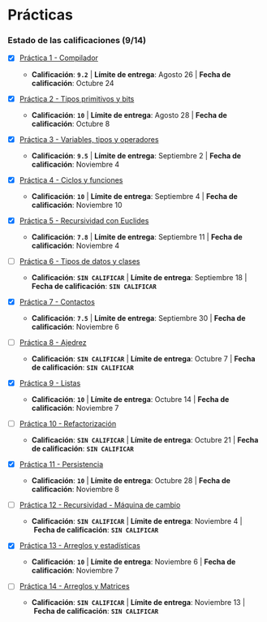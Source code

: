 # Prácticas

### Estado de las calificaciones (9/14)

* [x] [Práctica 1 - Compilador](P01)
    * **Calificación**: **`9.2`** | **Límite de entrega**: Agosto 26 | **Fecha de calificación**: Octubre 24

* [x] [Práctica 2 - Tipos primitivos y bits](P02)
    * **Calificación**: **`10`** | **Límite de entrega**: Agosto 28 | **Fecha de calificación**: Octubre 8

* [x] [Práctica 3 - Variables, tipos y operadores](P03)
    * **Calificación**: **`9.5`** | **Límite de entrega**: Septiembre 2 | **Fecha de calificación**: Noviembre 4

* [x] [Práctica 4 - Ciclos y funciones](P04)
    * **Calificación**: **`10`** | **Límite de entrega**: Septiembre 4 | **Fecha de calificación**: Noviembre 10

* [x] [Práctica 5 - Recursividad con Euclides](P05)
    * **Calificación**: **`7.8`** | **Límite de entrega**: Septiembre 11 | **Fecha de calificación**: Noviembre 4

* [ ] [Práctica 6 - Tipos de datos y clases](P06)
    * **Calificación**: **`SIN CALIFICAR`** | **Límite de entrega**: Septiembre 18 | **Fecha de calificación**: **`SIN CALIFICAR`**

* [x] [Práctica 7 - Contactos](P07)
    * **Calificación**: **`7.5`** | **Límite de entrega**: Septiembre 30 | **Fecha de calificación**: Noviembre 6

* [ ] [Práctica 8 - Ajedrez](P08)
    * **Calificación**: **`SIN CALIFICAR`** | **Límite de entrega**: Octubre 7 | **Fecha de calificación**: **`SIN CALIFICAR`**

* [x] [Práctica 9 - Listas](P09)
    * **Calificación**: **`10`** | **Límite de entrega**: Octubre 14 | **Fecha de calificación**: Noviembre 7
* [ ] [Práctica 10 - Refactorización](P10)
    * **Calificación**: **`SIN CALIFICAR`** | **Límite de entrega**: Octubre 21 | **Fecha de calificación**: **`SIN CALIFICAR`**

* [x] [Práctica 11 - Persistencia](P11)
    * **Calificación**: **`10`** | **Límite de entrega**: Octubre 28 | **Fecha de calificación**: Noviembre 8

* [ ] [Práctica 12 - Recursividad - Máquina de cambio](P12)
    * **Calificación**: **`SIN CALIFICAR`** | **Límite de entrega**: Noviembre 4 | **Fecha de calificación**: **`SIN CALIFICAR`**

* [x] [Práctica 13 - Arreglos y estadísticas](P13)
    * **Calificación**: **`10`** | **Límite de entrega**: Noviembre 6 | **Fecha de calificación**: Noviembre 7

* [ ] [Práctica 14 - Arreglos y Matrices](P14)
    * **Calificación**: **`SIN CALIFICAR`** | **Límite de entrega**: Noviembre 13 | **Fecha de calificación**: **`SIN CALIFICAR`**
